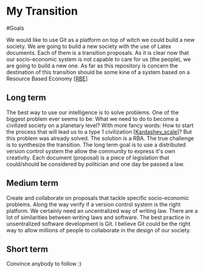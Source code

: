 My Transition
=============

#Goals

We would like to use Git as a platform on top of witch we could build a new society.
We are going to build a new society with the use of Latex documents. Each of them is a transition proposals.
As it is clear now that our socio-economic system is not capable to care for us (the people), we are going to build a new one.
As far as this repository is concern the destination of this transition should be some kine of a system based on a Resource Based Economy [[RBE](http://www.thevenusproject.com/the-venus-project/resource-based-economy)]

## Long term

The best way to use our intelligence is to solve problems.
One of the biggest problem ever seems to be: What we need to do to become a civilized society on a planetary level?
With more fancy words: How to start the process that will lead us to a type 1 civilization [[Kardashev_scale](http://en.wikipedia.org/wiki/Kardashev_scale)]?
But this problem was already solved. The solution is a RBA.
The true challenge is to synthesize the transition.
The long term goal is to use a distributed version control system the allow the community to express it's own creativity.
Each document (proposal) is a piece of legislation that could/should be considered by politician and one day be passed a law. 

## Medium term

Create and collaborate on proposals that tackle specific socio-economic problems.
Along the way verify if a version control system is the right platform.
We certainly need an uncentralized way of writing law.
There are a lot of similarities between writing laws and software.
The best practice in unsentralized software development is Git.
I believe Git could be the right way to allow millions of people to collaborate in the design of our society.

## Short term
Convince anybody to follow :)
